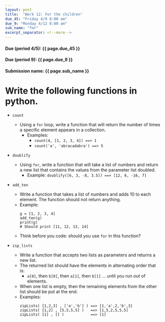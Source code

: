 ```yaml
---
layout: post
title:  "Work 12: For the children"
due_45: "Friday 4/9 8:00 am"
due_9: "Monday 4/12 8:00 am"
sub_name: "for"
excerpt_separator: <!--more-->
---
```


#### Due (period 4/5): {{ page.due_45 }}
#### Due (period 9): {{ page.due_9 }}

#### Submission name: {{ page.sub_name }}
<!--more-->

# Write the following functions in python.
* `count`
  * Using a `for` loop, write a function that will return the number of times a specific element appears in a collection.
    * Examples:
      * `count(4, [1, 2, 3, 4]) ==> 1`
      * `count('a', 'abracadabra') ==> 5`

* `doublify`
  - Using `for`, write a function that will take a list of numbers and return a new list that contains the values from the parameter list doubled.
    - Example: `doublify([6, 3, -8, 3.5]) ==> [12, 6, -16, 7]`

* `add_ten`
  * Write a function that takes a list of numbers and adds 10 to each element. The function should not return anything.
  * Example:
    ```
    g = [1, 2, 3, 4]
    add_ten(g)
    print(g)
    # Should print [11, 12, 13, 14]
    ```
  * Think before you code: should you use `for` in this function?

* `zip_lists`
  - Write a function that accepts two lists as parameters and returns a new list.
  - The returned list should have the elements in alternating order that is:
    - `a[0]`, then `b[0]`, then `a[1]`, then `b[1]` ... until you run out of elements.
  - When one list is empty, then the remaining elements from the other list should be put at the end.
  - Examples:
    ```
    zipLists( [1,2,3] , ['a','b'] ) ==> [1,'a',2,'b',3]
    zipLists( [1,2] , [5,5,5,5] )   ==> [1,5,2,5,5,5]
    zipLists( [1] , [] )            ==> [1]
    ```

